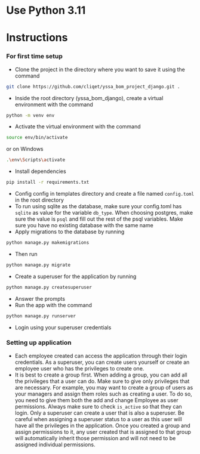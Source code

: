 # Use Python 3.11

# Instructions

### For first time setup
- Clone the project in the directory where you want to save it using the command
```bash
git clone https://github.com/cliqet/yssa_bom_project_django.git .
```
- Inside the root directory (yssa_bom_django), create a virtual environment with the command 
```bash
python -m venv env
```
- Activate the virtual environment with the command 
```bash
source env/bin/activate
``` 
or on Windows 
```bash
.\env\Scripts\activate
``` 
- Install dependencies 
```bash
pip install -r requirements.txt
```
- Config config in templates directory and create a file named `config.toml` in the root directory
- To run using sqlite as the database, make sure your config.toml has `sqlite` as value for the variable `db_type`. When choosing postgres, make sure the value is `psql` and fill out the rest of the psql variables. Make sure you have no existing database with the same name
- Apply migrations to the database by running
```bash
python manage.py makemigrations
```
- Then run
```bash
python manage.py migrate
```
- Create a superuser for the application by running
```bash
python manage.py createsuperuser
```
- Answer the prompts
- Run the app with the command 
```bash
python manage.py runserver
```
- Login using your superuser credentials

### Setting up application
- Each employee created can access the application through their login credentials. As a superuser, you can create users yourself or create an employee user who has the privileges to create one.
- It is best to create a group first. When adding a group, you can add all the privileges that a user can do. Make sure to give only privileges that are necessary. For example, you may want to create a group of users as your managers and assign them roles such as creating a user. To do so, you need to give them both the add and change Employee as user permissions. Always make sure to check `is_active` so that they can login. Only a superuser can create a user that is also a superuser. Be careful when assigning a superuser status to a user as this user will have all the privileges in the application.
Once you created a group and assign permissions to it, any user created that is assigned to that group will automatically inherit those permission and will not need to be assigned individual permissions.